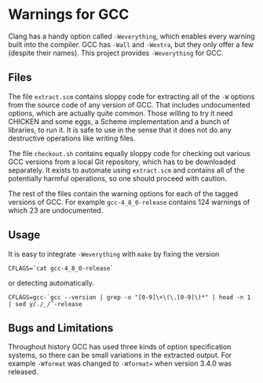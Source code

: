 # Warnings for GCC

Clang has a handy option called `-Weverything`, which
 enables every warning built into the compiler.
GCC has `-Wall` and `-Wextra`, but
 they only offer a few (despite their names).
This project provides `-Weverything` for GCC.

## Files

The file `extract.scm` contains sloppy code for
 extracting all of the `-W` options from
 the source code of any version of GCC.
That includes undocumented options, which
 are actually quite common.
Those willing to try it need CHICKEN and some eggs,
 a Scheme implementation and a bunch of libraries, to
 run it.
It is safe to use in the sense that
 it does not do any destructive operations like
 writing files.

The file `checkout.sh` contains equally sloppy code for
 checking out various GCC versions from a local Git repository, which
 has to be downloaded separately.
It exists to automate using `extract.scm` and
 contains all of the potentially harmful operations, so
 one should proceed with caution.

The rest of the files contain the warning options for
 each of the tagged versions of GCC.
For example `gcc-4_8_0-release` contains
 124 warnings of which 23 are undocumented.

## Usage

It is easy to integrate `-Weverything` with `make` by fixing the version

    CFLAGS=`cat gcc-4_8_0-release`

or detecting automatically.

    CFLAGS=gcc-`gcc --version | grep -o "[0-9]\+\(\.[0-9]\)*" | head -n 1 | sed y/./_/`-release

## Bugs and Limitations

Throughout history GCC has used three kinds of option specification systems, so
 there can be small variations in the extracted output.
For example `-Wformat` was changed to `-Wformat=` when
 version 3.4.0 was released.

